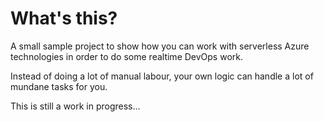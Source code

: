 # What's this?

A small sample project to show how you can work with serverless Azure technologies in order to
do some realtime DevOps work.

Instead of doing a lot of manual labour, your own logic can handle a lot of mundane tasks for you.


This is still a work in progress...